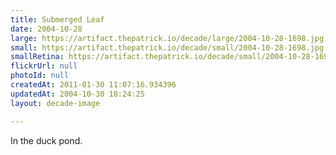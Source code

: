 ```yaml
---
title: Submerged Leaf
date: 2004-10-28
large: https://artifact.thepatrick.io/decade/large/2004-10-28-1698.jpg
small: https://artifact.thepatrick.io/decade/small/2004-10-28-1698.jpg
smallRetina: https://artifact.thepatrick.io/decade/small/2004-10-28-1698@2x.jpg
flickrUrl: null
photoId: null
createdAt: 2011-01-30 11:07:16.934396
updatedAt: 2004-10-30 18:24:25
layout: decade-image

---
```

In the duck pond.
